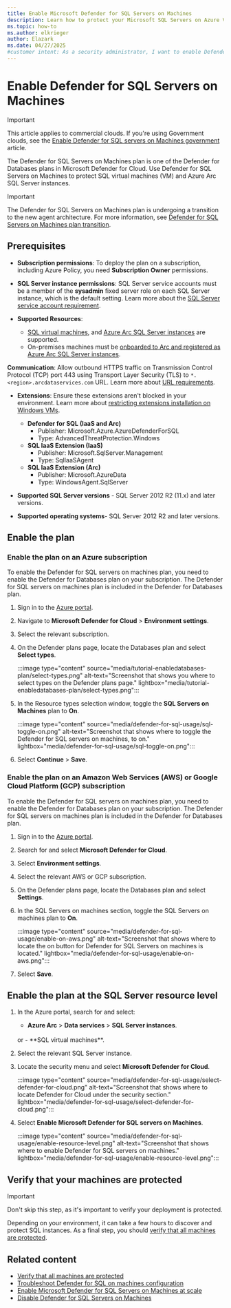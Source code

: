 ```yaml
---
title: Enable Microsoft Defender for SQL Servers on Machines
description: Learn how to protect your Microsoft SQL Servers on Azure VMs, on-premises, and in hybrid and multicloud environments with Microsoft Defender for Cloud.
ms.topic: how-to
ms.author: elkrieger
author: Elazark
ms.date: 04/27/2025
#customer intent: As a security administrator, I want to enable Defender for SQL servers on machines so that I can protect my SQL servers in various environments.
---
```


# Enable Defender for SQL Servers on Machines

> [!IMPORTANT]
> This article applies to commercial clouds. If you're using Government clouds, see the [Enable Defender for SQL servers on Machines government](defender-for-sql-usage-gov.md) article.

The Defender for SQL Servers on Machines plan is one of the Defender for Databases plans in Microsoft Defender for Cloud. Use Defender for SQL Servers on Machines to protect SQL virtual machines (VM) and Azure Arc SQL Server instances.

> [!IMPORTANT]
> The Defender for SQL Servers on Machines plan is undergoing a transition to the new agent architecture. For more information, see [Defender for SQL Servers on Machines plan transition](release-notes.md#update-to-defender-for-sql-servers-on-machines-plan).

## Prerequisites

- **Subscription permissions**: To deploy the plan on a subscription, including Azure Policy, you need **Subscription Owner** permissions.

- **SQL Server instance permissions**: SQL Server service accounts must be a member of the **sysadmin** fixed server role on each SQL Server instance, which is the default setting. Learn more about the [SQL Server service account requirement](/sql/sql-server/azure-arc/configure-least-privilege?view=sql-server-ver16). 

- **Supported Resources**: 
    - [SQL virtual machines](/azure/azure-sql/virtual-machines/windows/sql-server-on-azure-vm-iaas-what-is-overview?view=azuresql), and [Azure Arc SQL Server instances](/sql/sql-server/azure-arc/overview?view=sql-server-ver16) are supported.
    - On-premises machines must be [onboarded to Arc and registered as Azure Arc SQL Server instances](/azure/azure-arc/servers/learn/quick-enable-hybrid-vm).

**Communication**: Allow outbound HTTPS traffic on Transmission Control Protocol (TCP) port 443 using Transport Layer Security (TLS) to `*.<region>.arcdataservices.com` URL. Learn more about [URL requirements](/azure/azure-arc/servers/network-requirements#urls?tabs=azure-cloud).
  
- **Extensions**: Ensure these extensions aren't blocked in your environment. Learn more about [restricting extensions installation on Windows VMs](/azure/virtual-machines/extensions/extensions-rmpolicy-howto-ps).
    - **Defender for SQL (IaaS and Arc)**
        - Publisher: Microsoft.Azure.AzureDefenderForSQL
        - Type: AdvancedThreatProtection.Windows
    - **SQL IaaS Extension (IaaS)**
        - Publisher: Microsoft.SqlServer.Management
        - Type: SqlIaaSAgent
    - **SQL IaaS Extension (Arc)**
        - Publisher: Microsoft.AzureData
        - Type: WindowsAgent.SqlServer

- **Supported SQL Server versions** - SQL Server 2012 R2 (11.x) and later versions.

- **Supported operating systems**- SQL Server 2012 R2 and later versions.

## Enable the plan

### Enable the plan on an Azure subscription

To enable the Defender for SQL servers on machines plan, you need to enable the Defender for Databases plan on your subscription. The Defender for SQL servers on machines plan is included in the Defender for Databases plan.

1. Sign in to the [Azure portal](https://portal.azure.com/).

1. Navigate to **Microsoft Defender for Cloud** > **Environment settings**.

1. Select the relevant subscription.

1. On the Defender plans page, locate the Databases plan and select **Select types**.

    :::image type="content" source="media/tutorial-enabledatabases-plan/select-types.png" alt-text="Screenshot that shows you where to select types on the Defender plans page." lightbox="media/tutorial-enabledatabases-plan/select-types.png":::

1. In the Resource types selection window, toggle the **SQL Servers on Machines** plan to **On**.

    :::image type="content" source="media/defender-for-sql-usage/sql-toggle-on.png" alt-text="Screenshot that shows where to toggle the Defender for SQL servers on machines, to on." lightbox="media/defender-for-sql-usage/sql-toggle-on.png":::

1. Select **Continue** > **Save**.

### Enable the plan on an Amazon Web Services (AWS) or Google Cloud Platform (GCP) subscription

To enable the Defender for SQL servers on machines plan, you need to enable the Defender for Databases plan on your subscription. The Defender for SQL servers on machines plan is included in the Defender for Databases plan.

1. Sign in to the [Azure portal](https://portal.azure.com/).

1. Search for and select **Microsoft Defender for Cloud**.

1. Select **Environment settings**.

1. Select the relevant AWS or GCP subscription.

1. On the Defender plans page, locate the Databases plan and select **Settings**.

1. In the SQL Servers on machines section, toggle the SQL Servers on machines plan to **On**.

    :::image type="content" source="media/defender-for-sql-usage/enable-on-aws.png" alt-text="Screenshot that shows where to locate the on button for Defender for SQL Servers on machines is located." lightbox="media/defender-for-sql-usage/enable-on-aws.png":::

1. Select **Save**.

## Enable the plan at the SQL Server resource level

1. In the Azure portal, search for and select:
    - **Azure Arc** > **Data services** > **SQL Server instances**.
    <br> 
    or
    - **SQL virtual machines**.

1. Select the relevant SQL Server instance. 

1. Locate the security menu and select **Microsoft Defender for Cloud**.

    :::image type="content" source="media/defender-for-sql-usage/select-defender-for-cloud.png" alt-text="Screenshot that shows where to locate Defender for Cloud under the security section." lightbox="media/defender-for-sql-usage/select-defender-for-cloud.png":::

1. Select **Enable Microsoft Defender for SQL servers on Machines**.

    :::image type="content" source="media/defender-for-sql-usage/enable-resource-level.png" alt-text="Screenshot that shows where to enable Defender for SQL servers on machines." lightbox="media/defender-for-sql-usage/enable-resource-level.png":::

## Verify that your machines are protected

> [!IMPORTANT]
>Don't skip this step, as it's important to verify your deployment is protected.

Depending on your environment, it can take a few hours to discover and protect SQL instances. As a final step, you should [verify that all machines are protected](verify-machine-protection.md).

## Related content

- [Verify that all machines are protected](verify-machine-protection.md)
- [Troubleshoot Defender for SQL on machines configuration](troubleshoot-sql-machines-guide.md)
- [Enable Microsoft Defender for SQL Servers on Machines at scale](enable-defender-sql-at-scale.md)
- [Disable Defender for SQL Servers on Machines](disable-sql-on-machines.md)
